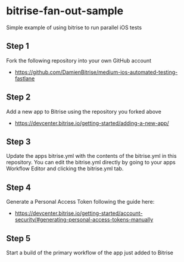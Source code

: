 # bitrise-fan-out-sample
Simple example of using bitrise to run parallel iOS tests

## Step 1

Fork the following repository into your own GitHub account

- https://github.com/DamienBitrise/medium-ios-automated-testing-fastlane

## Step 2

Add a new app to Bitrise using the repository you forked above

- https://devcenter.bitrise.io/getting-started/adding-a-new-app/

## Step 3

Update the apps bitrise.yml with the contents of the bitrise.yml in this repository. You can edit the bitrise.yml directly by going to your apps Workflow Editor and clicking the bitrise.yml tab.

## Step 4

Generate a Personal Access Token following the guide here: 

- https://devcenter.bitrise.io/getting-started/account-security/#generating-personal-access-tokens-manually

## Step 5

Start a build of the primary workflow of the app just added to Bitrise
